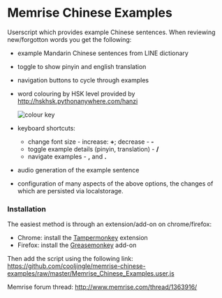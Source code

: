 # Memrise Chinese Examples

Userscript which provides example Chinese sentences. When reviewing new/forgotton words you get the following:

- example Mandarin Chinese sentences from LINE dictionary
- toggle to show pinyin and english translation
- navigation buttons to cycle through examples
- word colouring by HSK level provided by http://hskhsk.pythonanywhere.com/hanzi

   ![colour key](http://static.memrise.com/uploads/discuss/6097291000150817004824.gif)

- keyboard shortcuts:
    * change font size - increase: **+**; decrease - **-**
    * toggle example details (pinyin, translation) - **/**
    * navigate examples - **,** and **.**
- audio generation of the example sentence
- configuration of many aspects of the above options, the changes of which are persisted via localstorage.

### Installation

The easiest method is through an extension/add-on on chrome/firefox:

- Chrome: install the [Tampermonkey](https://chrome.google.com/webstore/detail/dhdgffkkebhmkfjojejmpbldmpobfkfo) extension
- Firefox: install the [Greasemonkey](https://addons.mozilla.org/en-US/firefox/addon/greasemonkey/) add-on

Then add the script using the following link: https://github.com/cooljingle/memrise-chinese-examples/raw/master/Memrise_Chinese_Examples.user.js

Memrise forum thread: http://www.memrise.com/thread/1363916/
